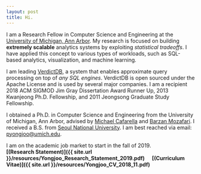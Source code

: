 ```yaml
---
layout: post
title: Hi.
---
```


I am a Research Fellow in Computer Science and Engineering at the [University of
Michigan, Ann Arbor](http://cse.umich.edu/).
My research is focused on building **extremely scalable** analytics systems by exploiting *statistical tradeoffs*. I have applied this concept to various types of workloads, such as SQL-based analytics, visualization, and machine learning.

I am leading [VerdictDB](http://verdictdb.org/), a system that enables approximate query processing on top of *any SQL engines*. VerdictDB is open sourced under the Apache License and is used by several major companies.
I am a recipient 2018 ACM SIGMOD Jim Gray Dissertation Award Runner Up, 2013 Kwanjeong Ph.D. Fellowship, and 2011 Jeongsong Graduate Study Fellowship.

I obtained a Ph.D. in Computer Science and Engineering from the University of Michigan, Ann Arbor, advised by [Michael Cafarella](http://web.eecs.umich.edu/~michjc/) and [Barzan Mozafari](http://web.eecs.umich.edu/~mozafari/).
I received a B.S. from [Seoul National University](https://en.wikipedia.org/wiki/Seoul_National_University).
I am best reached via email: pyongjoo@umich.edu.

I am on the academic job market to start in the fall of 2019.  
**[(Research Statement)]({{ site.url }}/resources/Yongjoo_Research_Statement_2019.pdf)** &nbsp; &nbsp;
**[(Curriculum Vitae)]({{ site.url }}/resources/Yongjoo_CV_2018_11.pdf)**
